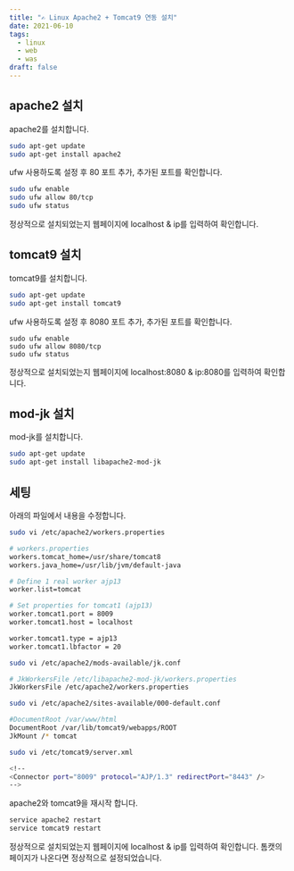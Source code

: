 ```yaml
---
title: "✍️ Linux Apache2 + Tomcat9 연동 설치"
date: 2021-06-10
tags:
  - linux
  - web
  - was
draft: false
---
```


## apache2 설치

apache2를 설치합니다.

```bash
sudo apt-get update
sudo apt-get install apache2
```

ufw 사용하도록 설정 후 80 포트 추가, 추가된 포트를 확인합니다.

```bash
sudo ufw enable
sudo ufw allow 80/tcp
sudo ufw status
```

정상적으로 설치되었는지 웹페이지에 localhost & ip를 입력하여 확인합니다.

## tomcat9 설치

tomcat9를 설치합니다.

```bash
sudo apt-get update
sudo apt-get install tomcat9
```

ufw 사용하도록 설정 후 8080 포트 추가, 추가된 포트를 확인합니다.

```
sudo ufw enable
sudo ufw allow 8080/tcp
sudo ufw status
```

정상적으로 설치되었는지 웹페이지에 localhost:8080 & ip:8080를 입력하여 확인합니다.

## mod-jk 설치

mod-jk를 설치합니다.

```bash
sudo apt-get update
sudo apt-get install libapache2-mod-jk
```

## 세팅

아래의 파일에서 내용을 수정합니다.

```bash
sudo vi /etc/apache2/workers.properties

# workers.properties
workers.tomcat_home=/usr/share/tomcat8
workers.java_home=/usr/lib/jvm/default-java

# Define 1 real worker ajp13
worker.list=tomcat

# Set properties for tomcat1 (ajp13)
worker.tomcat1.port = 8009
worker.tomcat1.host = localhost

worker.tomcat1.type = ajp13
worker.tomcat1.lbfactor = 20
```

```bash
sudo vi /etc/apache2/mods-available/jk.conf

# JkWorkersFile /etc/libapache2-mod-jk/workers.properties
JkWorkersFile /etc/apache2/workers.properties
```

```bash
sudo vi /etc/apache2/sites-available/000-default.conf

#DocumentRoot /var/www/html
DocumentRoot /var/lib/tomcat9/webapps/ROOT
JkMount /* tomcat
```

```bash
sudo vi /etc/tomcat9/server.xml

<!--
<Connector port="8009" protocol="AJP/1.3" redirectPort="8443" />
-->
```

apache2와 tomcat9을 재시작 합니다.

```bash
service apache2 restart
service tomcat9 restart
```

정상적으로 설치되었는지 웹페이지에 localhost & ip를 입력하여 확인합니다. 톰캣의 페이지가 나온다면 정상적으로 설정되었습니다.
